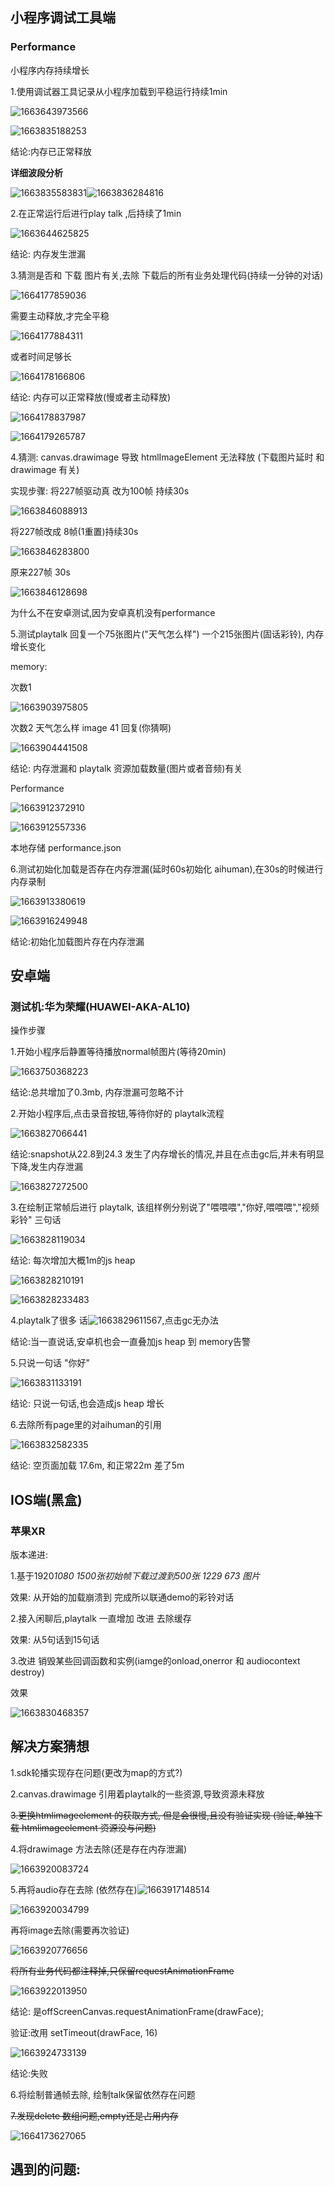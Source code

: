 ## 小程序调试工具端

### Performance

小程序内存持续增长

1.使用调试器工具记录从小程序加载到平稳运行持续1min

![1663643973566](image/aihuman内存泄漏/1663643973566.png)

![1663835188253](image/aihuman内存泄漏/1663835188253.png)

结论:内存已正常释放

**详细波段分析**

![1663835583831](image/aihuman内存泄漏/1663835583831.png)![1663836284816](image/aihuman内存泄漏/1663836284816.png)

2.在正常运行后进行play talk ,后持续了1min

![1663644625825](image/aihuman内存泄漏/1663644625825.png)

结论: 内存发生泄漏

3.猜测是否和 下载 图片有关,去除 下载后的所有业务处理代码(持续一分钟的对话)

![1664177859036](image/aihuman内存泄漏/1664177859036.png)

需要主动释放,才完全平稳

![1664177884311](image/aihuman内存泄漏/1664177884311.png)

或者时间足够长

![1664178166806](image/aihuman内存泄漏/1664178166806.png)

结论: 内存可以正常释放(慢或者主动释放)

![1664178837987](image/aihuman内存泄漏/1664178837987.png)

![1664179265787](image/aihuman内存泄漏/1664179265787.png)

4.猜测: canvas.drawimage 导致 htmlImageElement 无法释放  (下载图片延时 和 drawimage 有关)

  实现步骤: 将227帧驱动真 改为100帧 持续30s

![1663846088913](image/aihuman内存泄漏/1663846088913.png)

将227帧改成 8帧(1重置)持续30s

![1663846283800](image/aihuman内存泄漏/1663846283800.png)

原来227帧 30s

![1663846128698](image/aihuman内存泄漏/1663846128698.png)

为什么不在安卓测试,因为安卓真机没有performance

5.测试playtalk 回复一个75张图片("天气怎么样") 一个215张图片(固话彩铃), 内存增长变化

memory:

次数1

![1663903975805](image/aihuman内存泄漏/1663903975805.png)

次数2 天气怎么样 image 41 回复(你猜啊)

![1663904441508](image/aihuman内存泄漏/1663904441508.png)

结论: 内存泄漏和 playtalk 资源加载数量(图片或者音频)有关

Performance

![1663912372910](image/aihuman内存泄漏/1663912372910.png)

![1663912557336](image/aihuman内存泄漏/1663912557336.png)

本地存储 performance.json

6.测试初始化加载是否存在内存泄漏(延时60s初始化 aihuman),在30s的时候进行内存录制

![1663913380619](image/aihuman内存泄漏/1663913380619.png)

![1663916249948](image/aihuman内存泄漏/1663916249948.png)

结论:初始化加载图片存在内存泄漏

## 安卓端

### 测试机:华为荣耀(HUAWEI-AKA-AL10)

操作步骤

1.开始小程序后静置等待播放normal帧图片(等待20min)

![1663750368223](image/aihuman内存泄漏/1663750368223.png)

结论:总共增加了0.3mb, 内存泄漏可忽略不计

2.开始小程序后,点击录音按钮,等待你好的 playtalk流程

![1663827066441](image/aihuman内存泄漏/1663827066441.png)

结论:snapshot从22.8到24.3  发生了内存增长的情况,并且在点击gc后,并未有明显下降,发生内存泄漏

![1663827272500](image/aihuman内存泄漏/1663827272500.png)

3.在绘制正常帧后进行 playtalk, 该组样例分别说了"喂喂喂","你好,喂喂喂","视频彩铃" 三句话

![1663828119034](image/aihuman内存泄漏/1663828119034.png)

结论: 每次增加大概1m的js heap

![1663828210191](image/aihuman内存泄漏/1663828210191.png)

![1663828233483](image/aihuman内存泄漏/1663828233483.png)

4.playtalk了很多 话![1663829611567](image/aihuman内存泄漏/1663829611567.png),点击gc无办法

结论:当一直说话,安卓机也会一直叠加js heap 到 memory告警

5.只说一句话 "你好"

![1663831133191](image/aihuman内存泄漏/1663831133191.png)

结论: 只说一句话,也会造成js heap 增长

6.去除所有page里的对aihuman的引用

![1663832582335](image/aihuman内存泄漏/1663832582335.png)

结论: 空页面加载 17.6m, 和正常22m 差了5m

## IOS端(黑盒)

### 苹果XR

版本递进:

1.基于1920*1080 1500张初始帧下载过渡到500张 1229 673 图片*

效果: 从开始的加载崩溃到 完成所以联通demo的彩铃对话

2.接入闲聊后,playtalk 一直增加 改进 去除缓存

效果: 从5句话到15句话

3.改进 销毁某些回调函数和实例(iamge的onload,onerror 和 audiocontext destroy)

效果

![1663830468357](image/aihuman内存泄漏/1663830468357.png)

## 解决方案猜想

1.sdk轮播实现存在问题(更改为map的方式?)

2.canvas.drawimage 引用着playtalk的一些资源,导致资源未释放

~~3.更换htmlimageelement 的获取方式, 但是会很慢,且没有验证实现 (验证,单独下载 htmlimageelement 资源没与问题)~~

4.将drawimage 方法去除(还是存在内存泄漏)

![1663920083724](image/aihuman内存泄漏/1663920083724.png)

5.再将audio存在去除 (依然存在)![1663917148514](image/aihuman内存泄漏/1663917148514.png)

![1663920034799](image/aihuman内存泄漏/1663920034799.png)

再将image去除(需要再次验证)

![1663920776656](image/aihuman内存泄漏/1663920776656.png)

~~将所有业务代码都注释掉,只保留requestAnimationFrame~~

![1663922013950](image/aihuman内存泄漏/1663922013950.png)

结论: 是offScreenCanvas.requestAnimationFrame(drawFace);

验证:改用 setTimeout(drawFace, 16)

![1663924733139](image/aihuman内存泄漏/1663924733139.png)

结论:失败

6.将绘制普通帧去除, 绘制talk保留依然存在问题

~~7.发现delete 数组问题,empty还是占用内存~~

![1664173627065](image/aihuman内存泄漏/1664173627065.png)

## 遇到的问题:
